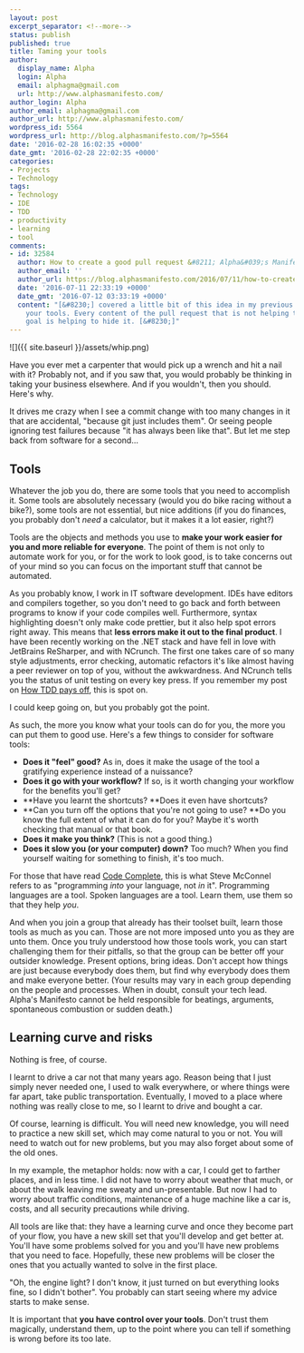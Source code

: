 ```yaml
---
layout: post
excerpt_separator: <!--more-->
status: publish
published: true
title: Taming your tools
author:
  display_name: Alpha
  login: Alpha
  email: alphagma@gmail.com
  url: http://www.alphasmanifesto.com/
author_login: Alpha
author_email: alphagma@gmail.com
author_url: http://www.alphasmanifesto.com/
wordpress_id: 5564
wordpress_url: http://blog.alphasmanifesto.com/?p=5564
date: '2016-02-28 16:02:35 +0000'
date_gmt: '2016-02-28 22:02:35 +0000'
categories:
- Projects
- Technology
tags:
- Technology
- IDE
- TDD
- productivity
- learning
- tool
comments:
- id: 32584
  author: How to create a good pull request &#8211; Alpha&#039;s Manifesto
  author_email: ''
  author_url: https://blog.alphasmanifesto.com/2016/07/11/how-to-create-a-good-pull-request/
  date: '2016-07-11 22:33:19 +0000'
  date_gmt: '2016-07-12 03:33:19 +0000'
  content: "[&#8230;] covered a little bit of this idea in my previous post, Taming
    your tools. Every content of the pull request that is not helping to achieve the
    goal is helping to hide it. [&#8230;]"
---
```


![]({{ site.baseurl }}/assets/whip.png)

Have you ever met a carpenter that would pick up a wrench and hit a nail with it? Probably not, and if you saw that, you would probably be thinking in taking your business elsewhere. And if you wouldn't, then you should. Here's why.

<!--more-->

It drives me crazy when I see a commit change with too many changes in it that are accidental, "because git just includes them". Or seeing people ignoring test failures because "it has always been like that". But let me step back from software for a second...

## Tools

Whatever the job you do, there are some tools that you need to accomplish it. Some tools are absolutely necessary (would you do bike racing without a bike?), some tools are not essential, but nice additions (if you do finances, you probably don't _need_ a calculator, but it makes it a lot easier, right?)

Tools are the objects and methods you use to **make your work easier for you and more reliable for everyone**. The point of them is not only to automate work for you, or for the work to look good, is to take concerns out of your mind so you can focus on the important stuff that cannot be automated.

As you probably know, I work in IT software development. IDEs have editors and compilers together, so you don't need to go back and forth between programs to know if your code compiles well. Furthermore, syntax highlighting doesn't only make code prettier, but it also help spot errors right away. This means that **less errors make it out to the final product**. I have been recently working on the .NET stack and have fell in love with JetBrains ReSharper, and with NCrunch. The first one takes care of so many style adjustments, error checking, automatic refactors it's like almost having a peer reviewer on top of you, without the awkwardness. And NCrunch tells you the status of unit testing on every key press. If you remember my post on [How TDD pays off](https://blog.alphasmanifesto.com/2015/03/30/how-tdd-pays-off/), this is spot on.

I could keep going on, but you probably got the point.

As such, the more you know what your tools can do for you, the more you can put them to good use. Here's a few things to consider for software tools:

- **Does it "feel" good?** As in, does it make the usage of the tool a gratifying experience instead of a nuissance?
- **Does it go with your workflow?** If so, is it worth changing your workflow for the benefits you'll get?
- **Have you learnt the shortcuts? **Does it even have shortcuts?
- **Can you turn off the options that you're not going to use? **Do you know the full extent of what it can do for you? Maybe it's worth checking that manual or that book.
- **Does it make you think?** (This is not a good thing.)
- **Does it slow you (or your computer) down?** Too much? When you find yourself waiting for something to finish, it's too much.

For those that have read [Code Complete](https://blog.alphasmanifesto.com/2016/01/03/code-complete-second-edition/), this is what Steve McConnel refers to as "programming _into_ your language, not _in_ it". Programming languages are a tool. Spoken languages are a tool. Learn them, use them so that they help _you_.

And when you join a group that already has their toolset built, learn those tools as much as you can. Those are not more imposed unto you as they are unto them. Once you truly understood how those tools work, you can start challenging them for their pitfalls, so that the group can be better off your outsider knowledge. Present options, bring ideas. Don't accept how things are just because everybody does them, but find why everybody does them and make everyone better. (Your results may vary in each group depending on the people and processes. When in doubt, consult your tech lead. Alpha's Manifesto cannot be held responsible for beatings, arguments, spontaneous combustion or sudden death.)

## Learning curve and risks

Nothing is free, of course.

I learnt to drive a car not that many years ago. Reason being that I just simply never needed one, I used to walk everywhere, or where things were far apart, take public transportation. Eventually, I moved to a place where nothing was really close to me, so I learnt to drive and bought a car.

Of course, learning is difficult. You will need new knowledge, you will need to practice a new skill set, which may come natural to you or not. You will need to watch out for new problems, but you may also forget about some of the old ones.

In my example, the metaphor holds: now with a car, I could get to farther places, and in less time. I did not have to worry about weather that much, or about the walk leaving me sweaty and un-presentable. But now I had to worry about traffic conditions, maintenance of a huge machine like a car is, costs, and all security precautions while driving.

All tools are like that: they have a learning curve and once they become part of your flow, you have a new skill set that you'll develop and get better at. You'll have some problems solved for you and you'll have new problems that you need to face. Hopefully, these new problems will be closer the ones that you actually wanted to solve in the first place.

"Oh, the engine light? I don't know, it just turned on but everything looks fine, so I didn't bother". You probably can start seeing where my advice starts to make sense.

It is important that **you have control over your tools**. Don't trust them magically, understand them, up to the point where you can tell if something is wrong before its too late.
